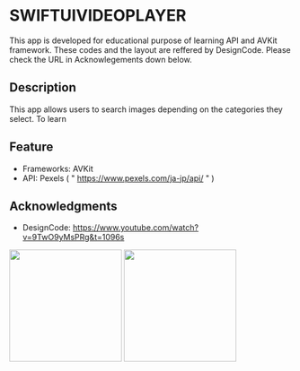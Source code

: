 # SWIFTUIVIDEOPLAYER
This app is developed for educational purpose of learning API and AVKit framework. 
These codes and the layout are reffered by DesignCode. Please check the URL in Acknowlegements down below.


## Description
This app allows users to search images depending on the categories they select.
To learn 


## Feature
* Frameworks: AVKit
* API: Pexels ( " https://www.pexels.com/ja-jp/api/ " )


## Acknowledgments
* DesignCode: https://www.youtube.com/watch?v=9TwO9yMsPRg&t=1096s


<img src="https://user-images.githubusercontent.com/65770008/176988305-d62792ce-235f-4169-8aa1-20f27e112470.png" width="200">
<img src="https://user-images.githubusercontent.com/65770008/176988306-8f777aca-18d5-412f-9a41-2797fd9df24f.png" width="200">


